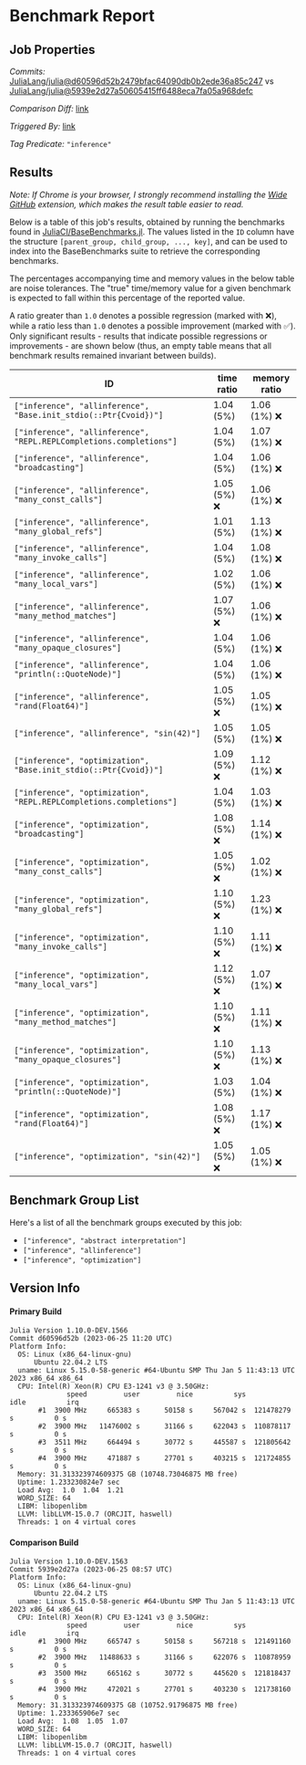 # Benchmark Report

## Job Properties

*Commits:* [JuliaLang/julia@d60596d52b2479bfac64090db0b2ede36a85c247](https://github.com/JuliaLang/julia/commit/d60596d52b2479bfac64090db0b2ede36a85c247) vs [JuliaLang/julia@5939e2d27a50605415ff6488eca7fa05a968defc](https://github.com/JuliaLang/julia/commit/5939e2d27a50605415ff6488eca7fa05a968defc)

*Comparison Diff:* [link](https://github.com/JuliaLang/julia/compare/5939e2d27a50605415ff6488eca7fa05a968defc..d60596d52b2479bfac64090db0b2ede36a85c247)

*Triggered By:* [link](https://github.com/JuliaLang/julia/pull/50286#issuecomment-1606044821)

*Tag Predicate:* `"inference"`

## Results

*Note: If Chrome is your browser, I strongly recommend installing the [Wide GitHub](https://chrome.google.com/webstore/detail/wide-github/kaalofacklcidaampbokdplbklpeldpj?hl=en)
extension, which makes the result table easier to read.*

Below is a table of this job's results, obtained by running the benchmarks found in
[JuliaCI/BaseBenchmarks.jl](https://github.com/JuliaCI/BaseBenchmarks.jl). The values
listed in the `ID` column have the structure `[parent_group, child_group, ..., key]`,
and can be used to index into the BaseBenchmarks suite to retrieve the corresponding
benchmarks.

The percentages accompanying time and memory values in the below table are noise tolerances. The "true"
time/memory value for a given benchmark is expected to fall within this percentage of the reported value.

A ratio greater than `1.0` denotes a possible regression (marked with :x:), while a ratio less
than `1.0` denotes a possible improvement (marked with :white_check_mark:). Only significant results - results
that indicate possible regressions or improvements - are shown below (thus, an empty table means that all
benchmark results remained invariant between builds).

| ID | time ratio | memory ratio |
|----|------------|--------------|
| `["inference", "allinference", "Base.init_stdio(::Ptr{Cvoid})"]` | 1.04 (5%)  | 1.06 (1%) :x: |
| `["inference", "allinference", "REPL.REPLCompletions.completions"]` | 1.04 (5%)  | 1.07 (1%) :x: |
| `["inference", "allinference", "broadcasting"]` | 1.04 (5%)  | 1.06 (1%) :x: |
| `["inference", "allinference", "many_const_calls"]` | 1.05 (5%) :x: | 1.06 (1%) :x: |
| `["inference", "allinference", "many_global_refs"]` | 1.01 (5%)  | 1.13 (1%) :x: |
| `["inference", "allinference", "many_invoke_calls"]` | 1.04 (5%)  | 1.08 (1%) :x: |
| `["inference", "allinference", "many_local_vars"]` | 1.02 (5%)  | 1.06 (1%) :x: |
| `["inference", "allinference", "many_method_matches"]` | 1.07 (5%) :x: | 1.06 (1%) :x: |
| `["inference", "allinference", "many_opaque_closures"]` | 1.04 (5%)  | 1.06 (1%) :x: |
| `["inference", "allinference", "println(::QuoteNode)"]` | 1.04 (5%)  | 1.06 (1%) :x: |
| `["inference", "allinference", "rand(Float64)"]` | 1.05 (5%) :x: | 1.05 (1%) :x: |
| `["inference", "allinference", "sin(42)"]` | 1.05 (5%)  | 1.05 (1%) :x: |
| `["inference", "optimization", "Base.init_stdio(::Ptr{Cvoid})"]` | 1.09 (5%) :x: | 1.12 (1%) :x: |
| `["inference", "optimization", "REPL.REPLCompletions.completions"]` | 1.04 (5%)  | 1.03 (1%) :x: |
| `["inference", "optimization", "broadcasting"]` | 1.08 (5%) :x: | 1.14 (1%) :x: |
| `["inference", "optimization", "many_const_calls"]` | 1.05 (5%) :x: | 1.02 (1%) :x: |
| `["inference", "optimization", "many_global_refs"]` | 1.10 (5%) :x: | 1.23 (1%) :x: |
| `["inference", "optimization", "many_invoke_calls"]` | 1.10 (5%) :x: | 1.11 (1%) :x: |
| `["inference", "optimization", "many_local_vars"]` | 1.12 (5%) :x: | 1.07 (1%) :x: |
| `["inference", "optimization", "many_method_matches"]` | 1.10 (5%) :x: | 1.11 (1%) :x: |
| `["inference", "optimization", "many_opaque_closures"]` | 1.10 (5%) :x: | 1.13 (1%) :x: |
| `["inference", "optimization", "println(::QuoteNode)"]` | 1.03 (5%)  | 1.04 (1%) :x: |
| `["inference", "optimization", "rand(Float64)"]` | 1.08 (5%) :x: | 1.17 (1%) :x: |
| `["inference", "optimization", "sin(42)"]` | 1.05 (5%) :x: | 1.05 (1%) :x: |

## Benchmark Group List

Here's a list of all the benchmark groups executed by this job:

- `["inference", "abstract interpretation"]`
- `["inference", "allinference"]`
- `["inference", "optimization"]`

## Version Info

#### Primary Build

```
Julia Version 1.10.0-DEV.1566
Commit d60596d52b (2023-06-25 11:20 UTC)
Platform Info:
  OS: Linux (x86_64-linux-gnu)
      Ubuntu 22.04.2 LTS
  uname: Linux 5.15.0-58-generic #64-Ubuntu SMP Thu Jan 5 11:43:13 UTC 2023 x86_64 x86_64
  CPU: Intel(R) Xeon(R) CPU E3-1241 v3 @ 3.50GHz: 
              speed         user         nice          sys         idle          irq
       #1  3900 MHz     665383 s      50158 s     567042 s  121478279 s          0 s
       #2  3900 MHz   11476002 s      31166 s     622043 s  110878117 s          0 s
       #3  3511 MHz     664494 s      30772 s     445587 s  121805642 s          0 s
       #4  3900 MHz     471887 s      27701 s     403215 s  121724855 s          0 s
  Memory: 31.313323974609375 GB (10748.73046875 MB free)
  Uptime: 1.233230824e7 sec
  Load Avg:  1.0  1.04  1.21
  WORD_SIZE: 64
  LIBM: libopenlibm
  LLVM: libLLVM-15.0.7 (ORCJIT, haswell)
  Threads: 1 on 4 virtual cores

```

#### Comparison Build

```
Julia Version 1.10.0-DEV.1563
Commit 5939e2d27a (2023-06-25 08:57 UTC)
Platform Info:
  OS: Linux (x86_64-linux-gnu)
      Ubuntu 22.04.2 LTS
  uname: Linux 5.15.0-58-generic #64-Ubuntu SMP Thu Jan 5 11:43:13 UTC 2023 x86_64 x86_64
  CPU: Intel(R) Xeon(R) CPU E3-1241 v3 @ 3.50GHz: 
              speed         user         nice          sys         idle          irq
       #1  3900 MHz     665747 s      50158 s     567218 s  121491160 s          0 s
       #2  3900 MHz   11488633 s      31166 s     622076 s  110878959 s          0 s
       #3  3500 MHz     665162 s      30772 s     445620 s  121818437 s          0 s
       #4  3900 MHz     472021 s      27701 s     403230 s  121738160 s          0 s
  Memory: 31.313323974609375 GB (10752.91796875 MB free)
  Uptime: 1.233365906e7 sec
  Load Avg:  1.08  1.05  1.07
  WORD_SIZE: 64
  LIBM: libopenlibm
  LLVM: libLLVM-15.0.7 (ORCJIT, haswell)
  Threads: 1 on 4 virtual cores

```

